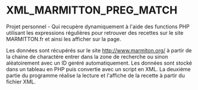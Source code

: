 # XML_MARMITTON_PREG_MATCH
Projet personnel - Qui recupère dynamiquement à l'aide des functions PHP utilisant les expressions régulières pour retrouver des recettes sur le site MARMITTON.fr et ainsi les afficher sur la page.

Les données sont récupérés sur le site http://www.marmiton.org/ à partir de la chaine de charactére entrer dans la zone de recherche ou sinon aléatoirement avec un ID geréré automatiquement. Les données sont stocké dans un tableau en PHP puis convertie avec un script en XML. La deuxiéme partie du programme réalise la lecture et l'affiche de la recette à partir du fichier XML. 

